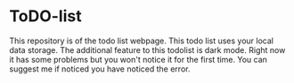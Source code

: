 # ToDO-list
This repository is of the todo list webpage.
This todo list uses your local data storage.
The additional feature to this todolist is dark mode. Right now it has some problems but you won't notice it for the first time.
You can suggest me if noticed you have noticed the error.
